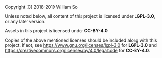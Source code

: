 Copyright (C) 2018-2019  William So

Unless noted below, all content of this project is licensed under **LGPL-3.0**,
or any later version.

Assets in this project is licensed under **CC-BY-4.0**.

Copies of the above mentioned licenses should be included along with this
project. If not, see <https://www.gnu.org/licenses/lgpl-3.0> for **LGPL-3.0** and
<https://creativecommons.org/licenses/by/4.0/legalcode> for **CC-BY-4.0**.
